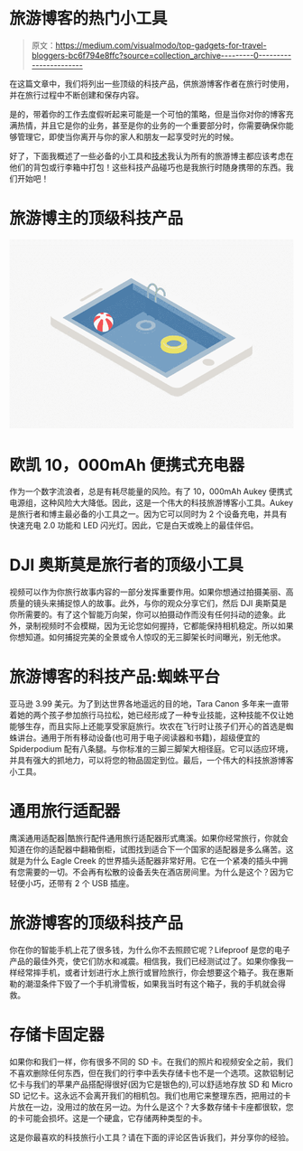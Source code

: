 # 旅游博客的热门小工具

> 原文：<https://medium.com/visualmodo/top-gadgets-for-travel-bloggers-bc6f794e8ffc?source=collection_archive---------0----------------------->

在这篇文章中，我们将列出一些顶级的科技产品，供旅游博客作者在旅行时使用，并在旅行过程中不断创建和保存内容。

是的，带着你的工作去度假听起来可能是一个可怕的策略，但是当你对你的博客充满热情，并且它是你的业务，甚至是你的业务的一个重要部分时，你需要确保你能够管理它，即使当你离开与你的家人和朋友一起享受时光的时候。

好了，下面我概述了一些必备的小工具和[技术](https://visualmodo.com/theme/it-wordpress-theme/)我认为所有的旅游博主都应该考虑在他们的背包或行李箱中打包！这些科技产品碰巧也是我旅行时随身携带的东西。我们开始吧！

# 旅游博主的顶级科技产品

![](img/602644a146465b9427fa61052fe1fad4.png)

# 欧凯 10，000mAh 便携式充电器

作为一个数字流浪者，总是有耗尽能量的风险。有了 10，000mAh Aukey 便携式电源组，这种风险大大降低。因此，这是一个伟大的科技旅游博客小工具。Aukey 是旅行者和博主最必备的小工具之一。因为它可以同时为 2 个设备充电，并具有快速充电 2.0 功能和 LED 闪光灯。因此，它是白天或晚上的最佳伴侣。

# DJI 奥斯莫是旅行者的顶级小工具

视频可以作为你旅行故事内容的一部分发挥重要作用。如果你想通过拍摄美丽、高质量的镜头来捕捉惊人的故事。此外，与你的观众分享它们，然后 DJI 奥斯莫是你所需要的。有了这个智能万向架，你可以拍摄动作而没有任何抖动的迹象。此外，录制视频时不会模糊，因为无论您如何握持，它都能保持相机稳定。所以如果你想知道。如何捕捉完美的全景或令人惊叹的无三脚架长时间曝光，别无他求。

# 旅游博客的科技产品:蜘蛛平台

亚马逊 3.99 美元。为了到达世界各地遥远的目的地，Tara Canon 多年来一直带着她的两个孩子参加旅行马拉松，她已经形成了一种专业技能，这种技能不仅让她能够生存，而且实际上还能享受家庭旅行。坎农在飞行时让孩子们开心的首选是蜘蛛讲台。通用于所有移动设备(也可用于电子阅读器和书籍)，超级便宜的 Spiderpodium 配有八条腿。与你标准的三脚三脚架大相径庭。它可以适应环境，并具有强大的抓地力，可以将您的物品固定到位。最后，一个伟大的科技旅游博客小工具。

# 通用旅行适配器

鹰溪通用适配器|酷旅行配件通用旅行适配器形式鹰溪。如果你经常旅行，你就会知道在你的适配器中翻箱倒柜，试图找到适合下一个国家的适配器是多么痛苦。这就是为什么 Eagle Creek 的世界插头适配器非常好用。它在一个紧凑的插头中拥有您需要的一切。不会再有松散的设备丢失在酒店房间里。为什么是这个？因为它轻便小巧，还带有 2 个 USB 插座。

# 旅游博客的顶级科技产品

你在你的智能手机上花了很多钱，为什么你不去照顾它呢？Lifeproof 是您的电子产品的最佳外壳，使它们防水和减震。相信我，我们已经测试过了。如果你像我一样经常摔手机，或者计划进行水上旅行或冒险旅行，你会想要这个箱子。我在惠斯勒的潮湿条件下毁了一个手机滑雪板，如果我当时有这个箱子，我的手机就会得救。

# 存储卡固定器

如果你和我们一样，你有很多不同的 SD 卡。在我们的照片和视频安全之前，我们不喜欢删除任何东西，但在我们的行李中丢失存储卡也不是一个选项。这款铝制记忆卡与我们的苹果产品搭配得很好(因为它是银色的),可以舒适地存放 SD 和 Micro SD 记忆卡。这永远不会离开我们的相机包。我们也用它来整理东西，把用过的卡片放在一边，没用过的放在另一边。为什么是这个？大多数存储卡卡座都很软，您的卡可能会损坏。这是一个硬盒，它存储两种类型的卡。

这是你最喜欢的科技旅行小工具？请在下面的评论区告诉我们，并分享你的经验。